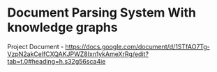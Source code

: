 # Document Parsing System With knowledge graphs

Project Document - https://docs.google.com/document/d/1STfAO7Tg-VzpN2akCelfCXQAKJPWZ8Ixn1ykAmeXrRg/edit?tab=t.0#heading=h.s32g56sca4ie 

